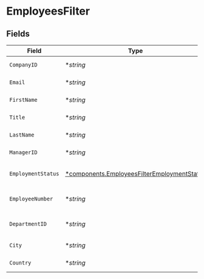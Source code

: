 # EmployeesFilter


## Fields

| Field                                                                                                     | Type                                                                                                      | Required                                                                                                  | Description                                                                                               | Example                                                                                                   |
| --------------------------------------------------------------------------------------------------------- | --------------------------------------------------------------------------------------------------------- | --------------------------------------------------------------------------------------------------------- | --------------------------------------------------------------------------------------------------------- | --------------------------------------------------------------------------------------------------------- |
| `CompanyID`                                                                                               | **string*                                                                                                 | :heavy_minus_sign:                                                                                        | Company ID to filter on                                                                                   | 1234                                                                                                      |
| `Email`                                                                                                   | **string*                                                                                                 | :heavy_minus_sign:                                                                                        | Email to filter on                                                                                        | elon@tesla.com                                                                                            |
| `FirstName`                                                                                               | **string*                                                                                                 | :heavy_minus_sign:                                                                                        | First Name to filter on                                                                                   | Elon                                                                                                      |
| `Title`                                                                                                   | **string*                                                                                                 | :heavy_minus_sign:                                                                                        | Job title to filter on                                                                                    | Manager                                                                                                   |
| `LastName`                                                                                                | **string*                                                                                                 | :heavy_minus_sign:                                                                                        | Last Name to filter on                                                                                    | Musk                                                                                                      |
| `ManagerID`                                                                                               | **string*                                                                                                 | :heavy_minus_sign:                                                                                        | Manager id to filter on                                                                                   | 1234                                                                                                      |
| `EmploymentStatus`                                                                                        | [*components.EmployeesFilterEmploymentStatus](../../models/components/employeesfilteremploymentstatus.md) | :heavy_minus_sign:                                                                                        | Employment status to filter on                                                                            | active                                                                                                    |
| `EmployeeNumber`                                                                                          | **string*                                                                                                 | :heavy_minus_sign:                                                                                        | Employee number to filter on                                                                              | 123456-AB                                                                                                 |
| `DepartmentID`                                                                                            | **string*                                                                                                 | :heavy_minus_sign:                                                                                        | ID of the department to filter on                                                                         | 1234                                                                                                      |
| `City`                                                                                                    | **string*                                                                                                 | :heavy_minus_sign:                                                                                        | City to filter on                                                                                         | San Francisco                                                                                             |
| `Country`                                                                                                 | **string*                                                                                                 | :heavy_minus_sign:                                                                                        | Country to filter on                                                                                      | US                                                                                                        |